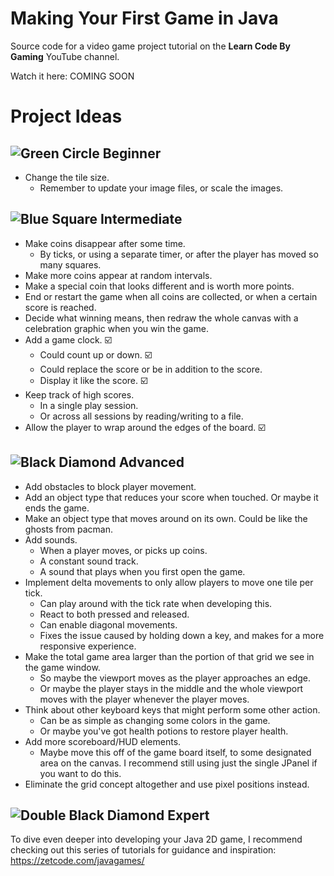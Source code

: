 # Making Your First Game in Java

Source code for a video game project tutorial on the **Learn Code By Gaming** YouTube channel.

Watch it here: COMING SOON

# Project Ideas

## ![Green Circle](images/green-circle.png) Beginner

- Change the tile size.
  - Remember to update your image files, or scale the images.

## ![Blue Square](images/blue-square.png) Intermediate

- Make coins disappear after some time.
  - By ticks, or using a separate timer, or after the player has moved so many squares.
- Make more coins appear at random intervals.
- Make a special coin that looks different and is worth more points.
- End or restart the game when all coins are collected, or when a certain score is reached.
- Decide what winning means, then redraw the whole canvas with a celebration graphic when you win the game.
- Add a game clock. :ballot_box_with_check:
  - Could count up or down. :ballot_box_with_check:
  - Could replace the score or be in addition to the score.
  - Display it like the score. :ballot_box_with_check:
- Keep track of high scores.
  - In a single play session.
  - Or across all sessions by reading/writing to a file.
- Allow the player to wrap around the edges of the board. :ballot_box_with_check:

## ![Black Diamond](images/black-diamond.png) Advanced

- Add obstacles to block player movement.
- Add an object type that reduces your score when touched. Or maybe it ends the game.
- Make an object type that moves around on its own. Could be like the ghosts from pacman.
- Add sounds.
  - When a player moves, or picks up coins.
  - A constant sound track.
  - A sound that plays when you first open the game.
- Implement delta movements to only allow players to move one tile per tick.
  - Can play around with the tick rate when developing this.
  - React to both pressed and released.
  - Can enable diagonal movements.
  - Fixes the issue caused by holding down a key, and makes for a more responsive experience.
- Make the total game area larger than the portion of that grid we see in the game window.
  - So maybe the viewport moves as the player approaches an edge.
  - Or maybe the player stays in the middle and the whole viewport moves with the player whenever the player moves.
- Think about other keyboard keys that might perform some other action.
  - Can be as simple as changing some colors in the game.
  - Or maybe you've got health potions to restore player health.
- Add more scoreboard/HUD elements.
  - Maybe move this off of the game board itself, to some designated area on the canvas. I recommend still using just the single JPanel if you want to do this.
- Eliminate the grid concept altogether and use pixel positions instead.

## ![Double Black Diamond](images/double-black-diamond.png) Expert

To dive even deeper into developing your Java 2D game, I recommend checking out this series of tutorials for guidance and inspiration: https://zetcode.com/javagames/
